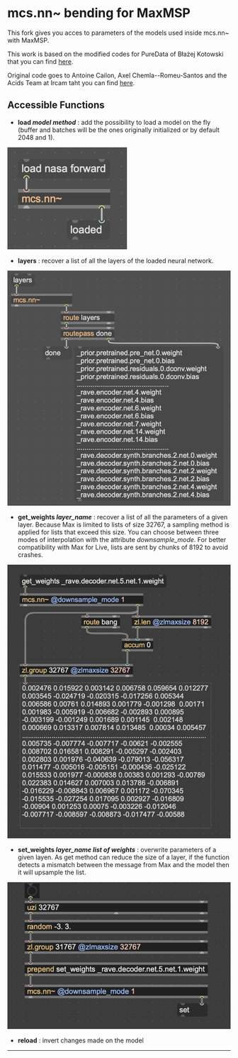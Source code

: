 # mcs.nn~ bending for MaxMSP

This fork gives you acces to parameters of the models used inside mcs.nn~ with MaxMSP.

This work is based on the modified codes for PureData of Błażej Kotowski that you can find [here](https://github.com/blazejkotowski/nn_tilde_bending).

Original code goes to Antoine Cailon, Axel Chemla--Romeu-Santos and the Acids Team at Ircam taht you can find [here](https://github.com/acids-ircam/nn_tilde).

## Accessible Functions

- **load *model* *method*** : add the possibility to load a model on the fly (buffer and batches will be the ones originally initialized or by default 2048 and 1).

<img src="/assets/Load.png">   

- **layers** : recover a list of all the layers of the loaded neural network.

<img src="/assets/Layers.png">

- **get_weights *layer_name*** : recover a list of all the parameters of a given layer. Because Max is limited to lists of size 32767, a sampling method is applied for lists that exceed this size. You can choose between three modes of interpolation with the attribute *downsample_mode*. For better compatibility with Max for Live, lists are sent by chunks of 8192 to avoid crashes.

<img src="/assets/Get.png">

- **set_weights *layer_name* *list of weights*** : overwrite parameters of a given layen. As get method can reduce the size of a layer, if the function detects a mismatch between the message from Max and the model then it will upsample the list.

<img src="/assets/Set.png">

- **reload** : invert changes made on the model

___

